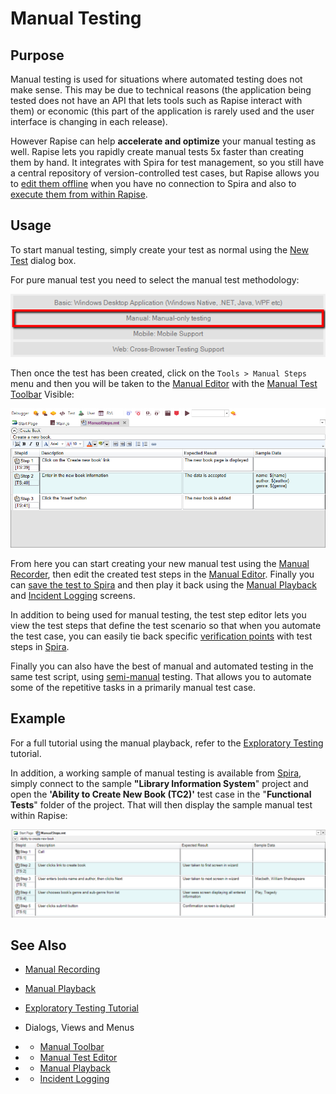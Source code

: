# Manual Testing

## Purpose

Manual testing is used for situations where automated testing does not make sense. This may be due to technical reasons (the application being tested does not have an API that lets tools such as Rapise interact with them) or economic (this part of the application is rarely used and the user interface is changing in each release).

However Rapise can help **accelerate and optimize** your manual testing as well. Rapise lets you rapidly create manual tests 5x faster than creating them by hand. It integrates with Spira for test management, so you still have a central repository of version-controlled test cases, but Rapise allows you to [edit them offline](manual_test_editor.md) when you have no connection to Spira and also to [execute them from within Rapise](manual_playback.md).

## Usage

To start manual testing, simply create your test as normal using the [New Test](create_a_new_test.md) dialog box.

For pure manual test you need to select the manual test methodology:

![Manual Methodology](./img/manual_testing_methodology.png)

Then once the test has been created, click on the `Tools > Manual Steps` menu and then you will be taken to the [Manual Editor](manual_test_editor.md) with the [Manual Test Toolbar](menu_and_toolbars.md#manual-toolbar) Visible:

![Toolbar Manual](./img/manual_testing1.png)

From here you can start creating your new manual test using the [Manual Recorder](manual_testing_recording.md), then edit the created test steps in the [Manual Editor](manual_test_editor.md). Finally you can [save the test to Spira](spiratest_integration.md) and then play it back using the [Manual Playback](manual_playback.md) and [Incident Logging](incident_logging.md) screens.

In addition to being used for manual testing, the test step editor lets you view the test steps that define the test scenario so that when you automate the test case, you can easily tie back specific [verification points](checkpoints.md) with test steps in [Spira](spiratest_integration.md).

Finally you can also have the best of manual and automated testing in the same test script, using [semi-manual](semi_manual_testing.md) testing. That allows you to automate some of the repetitive tasks in a primarily manual test case.

## Example

For a full tutorial using the manual playback, refer to the [Exploratory Testing](tutorial_exploratory_testing.md) tutorial.

In addition, a working sample of manual testing is available from [Spira](spira_dashboard.md), simply connect to the sample **"Library Information System**" project and open the **'Ability to Create New Book (TC2)'** test case in the "**Functional Tests**" folder of the project. That will then display the sample manual test within Rapise:

![manual_test_editor_sample](./img/manual_testing2.png)

## See Also

* [Manual Recording](manual_testing_recording.md)

* [Manual Playback](manual_testing_playback.md)

* [Exploratory Testing Tutorial](tutorial_custom_library.md)

* Dialogs, Views and Menus

* * [Manual Toolbar](menu_and_toolbars.md#manual-toolbar)

* * [Manual Test Editor](manual_test_editor.md)

* * [Manual Playback](manual_playback.md)

* * [Incident Logging](incident_logging.md)
